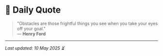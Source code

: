 # 📜 Daily Quote

> "Obstacles are those frightful things you see when you take your eyes off your goal."  
> — **Henry Ford**

---

_Last updated: 10 May 2025 ⏳_
